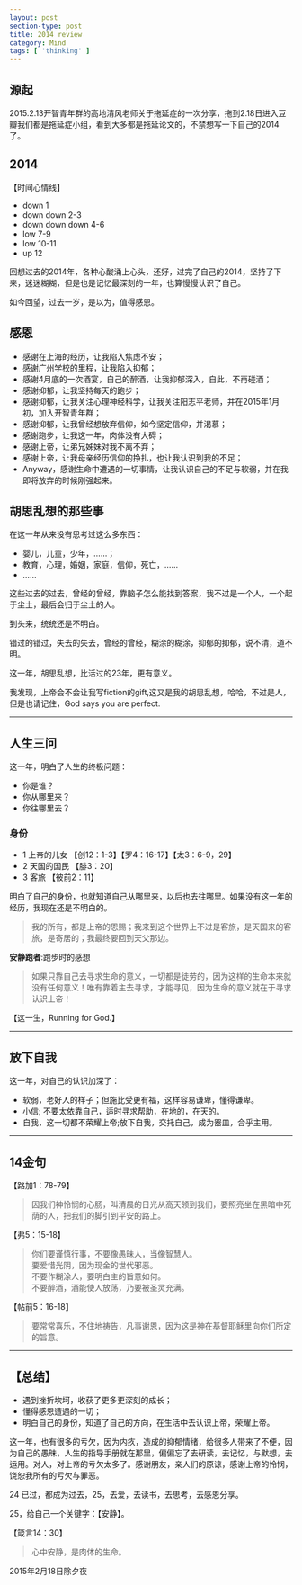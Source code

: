 ```yaml
---
layout: post
section-type: post
title: 2014 review
category: Mind
tags: [ 'thinking' ]
---
```

## 源起

2015.2.13开智青年群的高地清风老师关于拖延症的一次分享，拖到2.18日进入豆瓣我们都是拖延症小组，看到大多都是拖延论文的，不禁想写一下自己的2014了。

## 2014 

【时间心情线】

* down 1 
* down down 2-3
* down down down 4-6
* low 7-9
* low 10-11
* up 12

回想过去的2014年，各种心酸涌上心头，还好，过完了自己的2014，坚持了下来，迷迷糊糊，但是也是记忆最深刻的一年，也算慢慢认识了自己。

如今回望，过去一岁，是以为，值得感恩。

## 感恩

* 感谢在上海的经历，让我陷入焦虑不安；
* 感谢广州学校的里程，让我陷入抑郁；
* 感谢4月底的一次酒宴，自己的醉酒，让我抑郁深入，自此，不再碰酒；
* 感谢抑郁，让我坚持每天的跑步；
* 感谢抑郁，让我关注心理神经科学，让我关注阳志平老师，并在2015年1月初，加入开智青年群；
* 感谢抑郁，让我曾经想放弃信仰，如今坚定信仰，并渴慕；
* 感谢跑步，让我这一年，肉体没有大碍；
* 感谢上帝，让弟兄姊妹对我不离不弃；
* 感谢上帝，让我母亲经历信仰的挣扎，也让我认识到我的不足；
* Anyway，感谢生命中遭遇的一切事情，让我认识自己的不足与软弱，并在我即将放弃的时候刚强起来。

## 胡思乱想的那些事

在这一年从来没有思考过这么多东西：
  
* 婴儿，儿童，少年，……；
* 教育，心理，婚姻，家庭，信仰，死亡，……
* ……

这些过去的过去，曾经的曾经，靠脑子怎么能找到答案，我不过是一个人，一个起于尘土，最后会归于尘土的人。

到头来，统统还是不明白。

错过的错过，失去的失去，曾经的曾经，糊涂的糊涂，抑郁的抑郁，说不清，道不明。

这一年，胡思乱想，比活过的23年，更有意义。

我发现，上帝会不会让我写fiction的gift,这又是我的胡思乱想，哈哈，不过是人，但是也请记住，God says you are perfect.

***

## 人生三问

这一年，明白了人生的终极问题：

* 你是谁？  
* 你从哪里来？
* 你往哪里去？

### 身份

- 1 上帝的儿女 【创12：1-3】【罗4：16-17】【太3：6-9，29】
- 2 天国的国民 【腓3：20】
- 3 客旅 【彼前2：11】

明白了自己的身份，也就知道自己从哪里来，以后也去往哪里。如果没有这一年的经历，我现在还是不明白的。  

> 我的所有，都是上帝的恩赐；我来到这个世界上不过是客旅，是天国来的客旅，是寄居的；我最终要回到天父那边。

**安静跑者**:跑步时的感想

> 如果只靠自己去寻求生命的意义，一切都是徒劳的，因为这样的生命本来就没有任何意义！唯有靠着主去寻求，才能寻见，因为生命的意义就在于寻求认识上帝！ 

【这一生，Running for God.】

***

## 放下自我

这一年，对自己的认识加深了：

* 软弱，老好人的样子；但施比受更有福，这样容易谦卑，懂得谦卑。  
* 小信; 不要太依靠自己，适时寻求帮助，在地的，在天的。
* 自我，这一切都不荣耀上帝;放下自我，交托自己，成为器皿，合乎主用。

***

## 14金句

【路加1：78-79】

> 因我们神怜悯的心肠，叫清晨的日光从高天领到我们，要照亮坐在黑暗中死荫的人，把我们的脚引到平安的路上。

【弗5：15-18】

> 你们要谨慎行事，不要像愚昧人，当像智慧人。  
> 要爱惜光阴，因为现金的世代邪恶。  
> 不要作糊涂人，要明白主的旨意如何。  
> 不要醉酒，酒能使人放荡，乃要被圣灵充满。

【帖前5：16-18】

> 要常常喜乐，不住地祷告，凡事谢恩，因为这是神在基督耶稣里向你们所定的旨意。

***

## 【总结】

* 遇到挫折坎坷，收获了更多更深刻的成长；  
* 懂得感恩遭遇的一切；  
* 明白自己的身份，知道了自己的方向，在生活中去认识上帝，荣耀上帝。

这一年，也有很多的亏欠，因为内疚，造成的抑郁情绪，给很多人带来了不便，因为自己的愚昧，人生的指导手册就在那里，偏偏忘了去研读，去记忆，与默想，去运用。对人，对上帝的亏欠太多了。感谢朋友，亲人们的原谅，感谢上帝的怜悯，饶恕我所有的亏欠与罪恶。

24 已过，都成为过去，25，去爱，去读书，去思考，去感恩分享。

25，给自己一个关键字：【安静】。

【箴言14：30】

> 心中安静，是肉体的生命。

2015年2月18日除夕夜